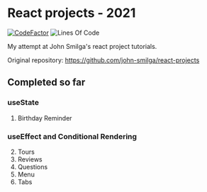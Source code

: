 # React projects - 2021
[![CodeFactor](https://www.codefactor.io/repository/github/kiddie22/reactprojects/badge?s=c034abf5073b99e59df3b69a8259e39eaaa0ec1f)](https://www.codefactor.io/repository/github/kiddie22/reactprojects)
![Lines Of Code](https://tokei.rs/b1/github/kiddie22/footballmanager?category=code)

My attempt at John Smilga's react project tutorials.

Original repository: https://github.com/john-smilga/react-projects

## Completed so far
### useState
1. Birthday Reminder

### useEffect and Conditional Rendering
2. Tours
3. Reviews
4. Questions
5. Menu
6. Tabs
